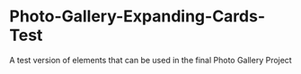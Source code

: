 # Photo-Gallery-Expanding-Cards-Test
A test version of elements that can be used in the final Photo Gallery Project
